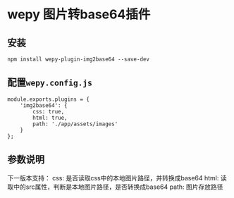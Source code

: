 # wepy 图片转base64插件


## 安装

```
npm install wepy-plugin-img2base64 --save-dev
```

## 配置`wepy.config.js`

```
module.exports.plugins = {
    'img2base64': {
        css: true,
        html: true,
        path: './app/assets/images'
    }
};
```


## 参数说明
下一版本支持：
css: 是否读取css中的本地图片路径，并转换成base64
html: 读取<image>中的src属性，判断是本地图片路径，是否转换成base64
path: 图片存放路径
